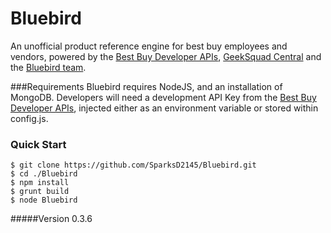 # Bluebird
An unofficial product reference engine for best buy employees and vendors, powered by the [Best Buy Developer APIs], [GeekSquad Central] and the [Bluebird team].

###Requirements
Bluebird requires NodeJS, and an installation of MongoDB. Developers will need a development API Key from the [Best Buy Developer APIs], injected either as an environment variable or stored within config.js.

### Quick Start
    $ git clone https://github.com/SparksD2145/Bluebird.git
    $ cd ./Bluebird
    $ npm install
    $ grunt build
    $ node Bluebird
    

#####Version
0.3.6


[Best Buy Developer APIs]:http://developer.bestbuy.com
[Bluebird Team]:http://bluebird.website/team
[GeekSquad Central]:http://bluebird.website/team